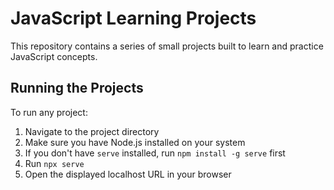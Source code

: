 # JavaScript Learning Projects

This repository contains a series of small projects built to learn and practice JavaScript concepts.

## Running the Projects

To run any project:
1. Navigate to the project directory
2. Make sure you have Node.js installed on your system
3. If you don't have `serve` installed, run `npm install -g serve` first
4. Run `npx serve`
5. Open the displayed localhost URL in your browser

